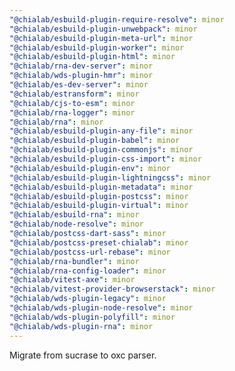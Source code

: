 ```yaml
---
"@chialab/esbuild-plugin-require-resolve": minor
"@chialab/esbuild-plugin-unwebpack": minor
"@chialab/esbuild-plugin-meta-url": minor
"@chialab/esbuild-plugin-worker": minor
"@chialab/esbuild-plugin-html": minor
"@chialab/rna-dev-server": minor
"@chialab/wds-plugin-hmr": minor
"@chialab/es-dev-server": minor
"@chialab/estransform": minor
"@chialab/cjs-to-esm": minor
"@chialab/rna-logger": minor
"@chialab/rna": minor
"@chialab/esbuild-plugin-any-file": minor
"@chialab/esbuild-plugin-babel": minor
"@chialab/esbuild-plugin-commonjs": minor
"@chialab/esbuild-plugin-css-import": minor
"@chialab/esbuild-plugin-env": minor
"@chialab/esbuild-plugin-lightningcss": minor
"@chialab/esbuild-plugin-metadata": minor
"@chialab/esbuild-plugin-postcss": minor
"@chialab/esbuild-plugin-virtual": minor
"@chialab/esbuild-rna": minor
"@chialab/node-resolve": minor
"@chialab/postcss-dart-sass": minor
"@chialab/postcss-preset-chialab": minor
"@chialab/postcss-url-rebase": minor
"@chialab/rna-bundler": minor
"@chialab/rna-config-loader": minor
"@chialab/vitest-axe": minor
"@chialab/vitest-provider-browserstack": minor
"@chialab/wds-plugin-legacy": minor
"@chialab/wds-plugin-node-resolve": minor
"@chialab/wds-plugin-polyfill": minor
"@chialab/wds-plugin-rna": minor
---
```


Migrate from sucrase to oxc parser.
